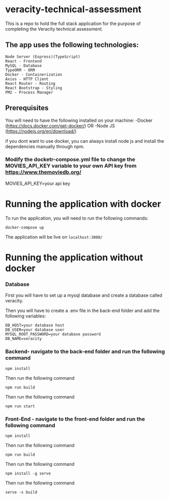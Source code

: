 # veracity-technical-assessment

This is a repo to hold the full stack application for the purpose of completing the Veracity technical assessment.

##  The app uses the following technologies:
    Node Server (Express)(TypeScript) 
    React - Frontend
    MySQL - Database
    TypeORM - ORM
    Docker - Containerization
    Axios - HTTP Client
    React Router - Routing
    React Bootstrap - Styling
    PM2 - Process Manager

## Prerequisites

You will need to have the following installed on your machine:
-Docker (https://docs.docker.com/get-docker/)
OR
-Node JS (https://nodejs.org/en/download/)

if you dont want to use docker, you can always install node js and install the dependencies manually through npm.

### Modify the docketr-compose.yml file to change the MOVIES_API_KEY variable to your own API key from https://www.themoviedb.org/

MOVIES_API_KEY=your api key

# Running the application with docker

To run the application, you will need to run the following commands:

```console
docker-compose up

```
The application will be live on `localhost:3000/`

# Running the application without docker

### Database

First you will have to set up a mysql database and create a database called veracity.

Then you will have to create a .env file in the back-end folder and add the following variables:

```console
DB_HOST=your database host
DB_USER=your database user
MYSQL_ROOT_PASSWORD=your database password
DB_NAME=veracity
```

### Backend- navigate to the back-end folder and run the following command

```console
npm install
```

Then run the following command

```console
npm run build
  ```
Then run the following command

```console
npm run start
  ```

### Front-End - navigate to the front-end folder and run the following command

```console
npm install
  ```

Then run the following command

```console
npm run build
  ```

Then run the following command

```console
npm install -g serve
  ```

Then run the following command

```console
serve -s build
```

